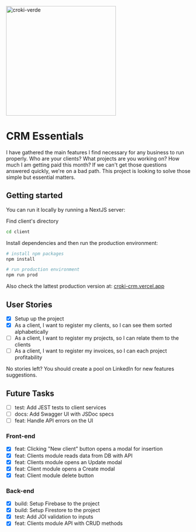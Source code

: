 <img src="/croki-verde.PNG" alt="croki-verde" width="300"/>

# CRM Essentials

I have gathered the main features I find necessary for any business to run properly. Who are your clients? What projects are you working on? How much I am getting paid this month? If we can't get those questions answered quickly,  we're on a bad path. This project is looking to solve those simple but essential matters.

## Getting started

You can run it locally by running a NextJS server:

Find client's directory
```bash
cd client
```

Install dependencies and then run the production environment:

```bash
# install npm packages
npm install

# run production environment
npm run prod
```

Also check the lattest production version at: [croki-crm.vercel.app](https://croki-crm.vercel.app/)

## User Stories

- [X] Setup up the project
- [X] As a client, I want to register my clients, so I can see them sorted alphabetically
- [ ] As a client, I want to register my projects, so I can relate them to the clients
- [ ] As a client, I want to register my invoices, so I can each project profitability

No stories left? You should create a pool on LinkedIn for new features suggestions.

## Future Tasks
- [ ] test: Add JEST tests to client services
- [ ] docs: Add Swagger UI with JSDoc specs
- [ ] feat: Handle API errors on the UI

### Front-end

- [X] feat: Clicking "New client" button opens a modal for insertion
- [X] feat: Clients module reads data from DB with API
- [X] feat: Clients module opens an Update modal
- [X] feat: Client module opens a Create modal
- [X] feat: Client module delete button

### Back-end

- [X] build: Setup Firebase to the project
- [X] build: Setup Firestore to the project
- [X] test: Add JOI validation to inputs
- [X] feat: Clients module API with CRUD methods
